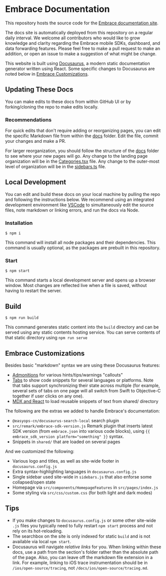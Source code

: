 # Embrace Documentation

This repository hosts the source code for the [Embrace documentation site](https://embrace.io/docs/). 

The docs site is automatically deployed from this repository on a regular daily interval. We welcome all contributors who would like to grow knowledge and clarity regarding the Embrace mobile SDKs, dashboard, and data forwarding features. Please feel free to make a pull request to make an addition, or open an issue to make a suggestion of what might be change.

This website is built using [Docusaurus](https://docusaurus.io/), a modern static documentation generator written using React. Some specific changes to Docusaurus are noted below in [Embrace Customizations](./#embrace-customizations).

## Updating These Docs

You can make edits to these docs from within GitHub UI or by forking/cloning the repo to make edits locally.

### Recommendations

For quick edits that don't require adding or reorganizing pages, you can edit the specific Markdown file from within the [docs](./docs/) folder. Edit the file, commit your changes and make a PR.

For larger reorganization, you should follow the structure of the [docs](./docs) folder to see where your new pages will go. Any change to the landing page organization will be in the [Categories.tsx](./src/pages/_Home/Categories/Categories.tsx) file. Any change to the outer-most level of organization will be in the [sidebars.ts](./sidebars.ts) file.

## Local Development

You can edit and build these docs on your local machine by pulling the repo and following the instructions below. We recommend using an integrated development environment like [VSCode](https://code.visualstudio.com/) to simultaneously edit the source files, note markdown or linking errors, and run the docs via Node.

### Installation

```
$ npm i
```
This command will install all node packages and their dependencies. This command is usually optional, as the packages are prebuilt in this repository.

### Start 

```
$ npm start
```

This command starts a local development server and opens up a browser window. Most changes are reflected live when a file is saved, without having to restart the server.

## Build

```
$ npm run build
```

This command generates static content into the `build` directory and can be served using any static contents hosting service.
You can serve contents of that static directory using `npm run serve`

## Embrace Customizations

Besides basic "markdown" syntax we are using these Docusaurus features:

- [Admonitions](https://docusaurus.io/docs/markdown-features/admonitions) for various hints/tips/warnings "callouts"
- [Tabs](https://docusaurus.io/docs/markdown-features/tabs) to show code snippets for several languages or platforms. Note that tabs support synchronizing their state across multiple (for example, several sets of tabs on one page will all switch from Swift to Objective-C together if user clicks on any one).
- [MDX and React](https://docusaurus.io/docs/markdown-features/react) to load reusable snippets of text from shared/ directory

The following are the extras we added to handle Embrace's documentation:

- `@easyops-cn/docusaurus-search-local` search plugin
- `src/remark/embrace-sdk-version.js` Remark plugin that inserts latest SDK version (from `embrace.json` into various code blocks), using `{{ embrace_sdk_version platform="something" }}` syntax.
- Snippets in `shared/` that are loaded on several pages

And we customized the following:

- Various logo and titles, as well as site-wide footer in `docusaurus.config.js`
- Extra syntax-highlighting languages in `docusaurus.config.js`
- Single sidebar used site-wide in `sidebars.js` that also enforse some collapsed/open state
- Homepage via `src/components/HomepageFeatures` in `src/pages/index.js`
- Some styling via `src/css/custom.css` (for both light and dark modes)

## Tips

- If you make changes to `docusaurus.config.js` or some other site-wide `.js` files you typically need to fully restart `npm start` process and not rely on its hot-reloading.
- The searchbox on the site is only indexed for static `build` and is not available via local `npm start`.
- Docusaurus will navigate *relative links* for you. When linking within these docs, use a path from the section's folder rather than the absolute path of the page. Also, you can leave off the markdown file extension in a link. For example, linking to iOS trace instrumentation should be in `/ios/open-source/tracing`, not `/docs/ios/open-source/tracing.md`.
